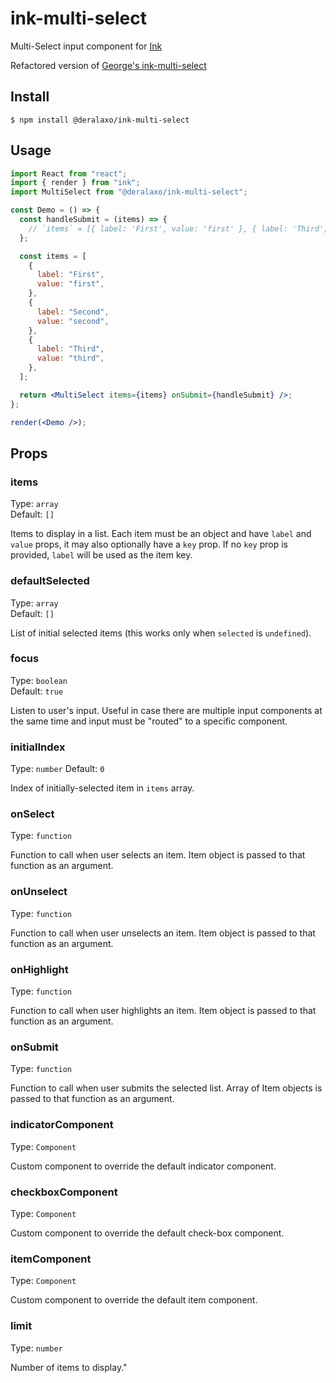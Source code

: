 # ink-multi-select

Multi-Select input component for [Ink](https://github.com/vadimdemedes/ink)

Refactored version of [George's ink-multi-select](https://github.com/karaggeorge/ink-multi-select)

## Install

```
$ npm install @deralaxo/ink-multi-select
```

## Usage

```jsx
import React from "react";
import { render } from "ink";
import MultiSelect from "@deralaxo/ink-multi-select";

const Demo = () => {
  const handleSubmit = (items) => {
    // `items` = [{ label: 'First', value: 'first' }, { label: 'Third', value: 'third' }]
  };

  const items = [
    {
      label: "First",
      value: "first",
    },
    {
      label: "Second",
      value: "second",
    },
    {
      label: "Third",
      value: "third",
    },
  ];

  return <MultiSelect items={items} onSubmit={handleSubmit} />;
};

render(<Demo />);
```

## Props

### items

Type: `array`<br>
Default: `[]`

Items to display in a list. Each item must be an object and have `label` and `value` props, it may also optionally have a `key` prop.
If no `key` prop is provided, `label` will be used as the item key.

### defaultSelected

Type: `array`<br>
Default: `[]`

List of initial selected items (this works only when `selected` is `undefined`).

### focus

Type: `boolean`<br>
Default: `true`

Listen to user's input. Useful in case there are multiple input components at the same time and input must be "routed" to a specific component.

### initialIndex

Type: `number`
Default: `0`

Index of initially-selected item in `items` array.

### onSelect

Type: `function`

Function to call when user selects an item. Item object is passed to that function as an argument.

### onUnselect

Type: `function`

Function to call when user unselects an item. Item object is passed to that function as an argument.

### onHighlight

Type: `function`

Function to call when user highlights an item. Item object is passed to that function as an argument.

### onSubmit

Type: `function`

Function to call when user submits the selected list. Array of Item objects is passed to that function as an argument.

### indicatorComponent

Type: `Component`

Custom component to override the default indicator component.

### checkboxComponent

Type: `Component`

Custom component to override the default check-box component.

### itemComponent

Type: `Component`

Custom component to override the default item component.

### limit

Type: `number`

Number of items to display."
